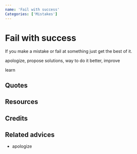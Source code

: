 ```yaml
---
name: 'Fail with success'
Categories: ['Mistakes']
---
```

# Fail with success

If you make a mistake or fail at something just get the best of it. 

apologize, propose solutions, way to do it better, improve

learn

## Quotes

## Resources

## Credits

## Related advices

- apologize
